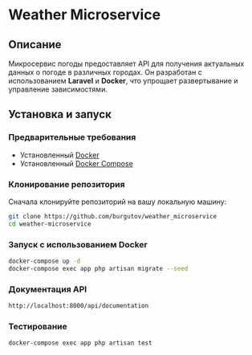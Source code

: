 # Weather Microservice

## Описание

Микросервис погоды предоставляет API для получения актуальных данных о погоде в различных городах. Он разработан с использованием **Laravel** и **Docker**, что упрощает развертывание и управление зависимостями.

## Установка и запуск

### Предварительные требования

- Установленный [Docker](https://www.docker.com/get-started)
- Установленный [Docker Compose](https://docs.docker.com/compose/)

### Клонирование репозитория

Сначала клонируйте репозиторий на вашу локальную машину:

```bash
git clone https://github.com/burgutov/weather_microservice
cd weather-microservice
```

### Запуск с использованием Docker
```bash
docker-compose up -d
docker-compose exec app php artisan migrate --seed
```

### Документация API
```bash
http://localhost:8000/api/documentation
```
### Тестирование
```bash
docker-compose exec app php artisan test
```